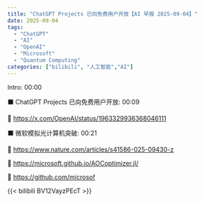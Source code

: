```yaml
---
title: "ChatGPT Projects 已向免费用户开放【AI 早报 2025-09-04】"
date: 2025-09-04
tags:
  - "ChatGPT"
  - "AI"
  - "OpenAI"
  - "Microsoft"
  - "Quantum Computing"
categories: ["bilibili", "人工智能","AI"]
---
```


Intro: 00:00

⬛️ ChatGPT Projects 已向免费用户开放: 00:09

🔗 https://x.com/OpenAI/status/1963329936368046111

⬛️ 微软模拟光计算机突破: 00:21

🔗 https://www.nature.com/articles/s41586-025-09430-z

🔗 https://microsoft.github.io/AOCoptimizer.jl/

🔗 https://github.com/microsof

{{< bilibili BV12VayzPEcT >}}